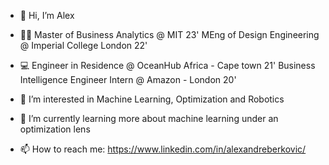 - 👋 Hi, I’m Alex

- 👨‍🎓 Master of Business Analytics @ MIT 23'
     MEng of Design Engineering @ Imperial College London 22'
     
- 💻 Engineer in Residence @ OceanHub Africa - Cape town 21'
     Business Intelligence Engineer Intern @ Amazon - London 20'

- 👀 I’m interested in Machine Learning, Optimization and Robotics

- 🌱 I’m currently learning more about machine learning under an optimization lens

- 📫 How to reach me: https://www.linkedin.com/in/alexandreberkovic/

<!---
alexandreberkovic/alexandreberkovic is a ✨ special ✨ repository because its `README.md` (this file) appears on your GitHub profile.
You can click the Preview link to take a look at your changes.
--->
